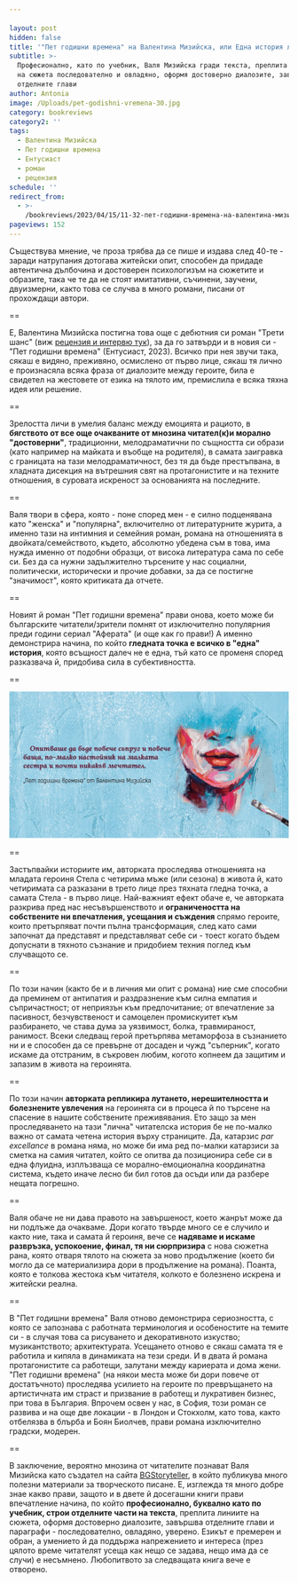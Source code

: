 ```yaml
---

layout: post
hidden: false
title: '"Пет годишни времена" на Валентина Мизийска, или Една история ли е животът ни'
subtitle: >-
  Професионално, като по учебник, Валя Мизийска гради текста, преплита линиите
  на сюжета последователно и овладяно, оформя достоверно диалозите, завършва
  отделните глави
author: Antonia
image: /Uploads/pet-godishni-vremena-30.jpg
category: bookreviews
category2: ''
tags:
  - Валентина Мизийска
  - Пет годишни времена
  - Ентусиаст
  - роман
  - рецензия
schedule: ''
redirect_from:
  - >-
    /bookreviews/2023/04/15/11-32-пет-годишни-времена-на-валентина-мизийска-или-има-ли-една-единствена-история
pageviews: 152
---
```


Съществува мнение, че проза трябва да се пише и издава след 40-те - заради натрупания дотогава житейски опит, способен да придаде автентична дълбочина и достоверен психологизъм на сюжетите и образите, така че те да не стоят имитативни, съчинени, заучени, двуизмерни, както това се случва в много романи, писани от прохождащи автори.

\==

Е, Валентина Мизийска постигна това още с дебютния си роман "Трети шанс" (виж [рецензия и интервю тук](https://literaturnirazgovori.com/interviews/2021/03/29/08-54-%D0%BD%D0%B0-%D0%BA%D0%BE%D0%B3%D0%BE-%D0%B4%D0%B0%D0%B2%D0%B0%D0%BC%D0%B5-%D1%82%D1%80%D0%B5%D1%82%D0%B8-%D1%88%D0%B0%D0%BD%D1%81-%D1%80%D0%B0%D0%B7%D0%B3%D0%BE%D0%B2%D0%BE%D1%80-%D1%81-%D0%B2%D0%B0%D0%BB%D1%8F-%D0%BC%D0%B8%D0%B7%D0%B8%D0%B9%D1%81%D0%BA%D0%B0-%D0%B7%D0%B0-%D0%BF%D1%8A%D1%80%D0%B2%D0%B8%D1%8F-%D0%B9-%D1%80%D0%BE%D0%BC%D0%B0%D0%BD.html)), за да го затвърди и в новия си - "Пет годишни времена" (Ентусиаст, 2023). Всичко при нея звучи така, сякаш е видяно, преживяно, осмислено от първо лице, сякаш тя лично е произнасяла всяка фраза от диалозите между героите, била е свидетел на жестовете от езика на тялото им, премислила е всяка тяхна идея или решение. 

\==

Зрелостта личи в умелия баланс между емоцията и рациото, в **бягството от все още очакваните от мнозина читател(к)и морално "достоверни"**, традиционни, мелодраматични по същността си образи (като например на майката и въобще на родителя), в самата заигравка с границата на тази мелодраматичност, без тя да бъде престъпвана, в хладната дисекция на вътрешния свят на протагонистите и на техните отношения, в суровата искреност за основанията на последните. 

\==

Валя твори в сфера, която - поне според мен - е силно подценявана като "женска" и "популярна", включително от литературните журита, а именно тази на интимния и семейния роман, романа на отношенията в двойката/семейството, където, абсолютно убедена съм в това, има нужда именно от подобни образци, от висока литература сама по себе си. Без да са нужни задължително търсените у нас социални, политически, исторически и прочие добавки, за да се постигне "значимост", която критиката да отчете. 

\==

Новият й роман "Пет годишни времена" прави онова, което може би българските читатели/зрители помнят от изключително популярния преди години сериал "Аферата" (и още как го прави!) А именно демонстрира начина, по който **гледната точка е всичко в "една" история**, която всъщност далеч не е една, тъй като се променя според разказвача й, придобива сила в субективността.  

\==

![](/Uploads/2925916358560339104.jpg)

\==

Застъпвайки историите им, авторката проследява отношенията на младата героиня Стела с четирима мъже (или сезона) в живота й, като четиримата са разказани в трето лице през тяхната гледна точка, а самата Стела - в първо лице. Най-важният ефект обаче е, че авторката разкрива пред нас несъвършенството и **ограничеността на собствените ни впечатления, усещания и съждения** спрямо героите, които претърпяват почти пълна трансформация, след като сами започнат да представят и представляват себе си - тоест когато бъдем допуснати в тяхното съзнание и придобием техния поглед към случващото се. 

\==

По този начин (както бе и в личния ми опит с романа) ние сме способни да преминем от антипатия и раздразнение към силна емпатия и съпричастност; от неприязън към предпочитание; от впечатление за пасивност, безчувственост и самоцелен промискуитет към разбирането, че става дума за уязвимост, болка, травмираност, ранимост. Всеки следващ герой претърпява метаморфоза в съзнанието ни и е способен да се превърне от досаден и чужд "съперник", когато искаме да отстраним, в съкровен любим, когото копнеем да защитим и запазим в живота на героинята. 

\==

По този начин **авторката репликира лутането, нерешителността и болезнените увлечения** на героинята си в процеса й по търсене на спасение в нашите собствените преживявания. Ето защо за мен проследяването на тази "лична" читателска история бе не по-малко важно от самата четена история върху страниците. Да, катарзис *par excellance* в романа няма, но може би има ред по-малки катарзиси за сметка на самия читател, който се опитва да позиционира себе си в една флуидна, изплъзваща се морално-емоционална координатна система, където иначе лесно би бил готов да осъди или да разбере нещата погрешно.

\==

Валя обаче не ни дава правото на завършеност, което жанрът може да ни подлъже да очакваме. Дори когато твърде много се е случило и както ние, така и самата й героиня, вече се **надяваме и искаме развръзка, успокоение, финал, тя ни сюрпризира** с нова сюжетна рана, която отваря тялото на сюжета за ново продължение (което би могло да се материализира дори в продължение на романа). Поанта, която е толкова жестока към читателя, колкото е болезнено искрена и житейски реална.

\==

В "Пет годишни времена" Валя отново демонстрира сериозността, с която се запознава с работната терминология и особеностите на темите си - в случая това са рисуването и декоративното изкуство; музикантството; архитектурата. Усещането отново е сякаш самата тя е работила и кипяла в динамиката на тези среди. И в двата й романа протагонистите са работещи, залутани между кариерата и дома жени. "Пет годишни времена" (на някои места може би дори повече от достатъчното) проследява усилието на героите по превръщането на артистичната им страст и призвание в работещ и лукративен бизнес, при това в България. Впрочем освен у нас, в София, този роман се развива и на още две локации - в Лондон и Стокхолм, като това, както отбелязва в блърба и Боян Биолчев, прави романа изключително градски, модерен. 

\==

В заключение, вероятно мнозина от читателите познават Валя Мизийска като създател на сайта [BGStoryteller](https://bgstoryteller.co/), в който публикува много полезни материали за творческото писане. Е, изглежда тя много добре знае какво прави, защото и в двете й досегашни книги прави впечатление начина, по който **професионално, буквално като по учебник, строи отделните части на текста**, преплита линиите на сюжета, оформя достоверно диалозите, завършва отделните глави и параграфи - последователно, овладяно, уверено. Езикът е премерен и обран, а умението й да поддържа напрежението и интереса (през цялото време читателят усеща как нещо се задава, нещо има да се случи) е несъмнено. Любопитвото за следващата книга вече е отворено.
